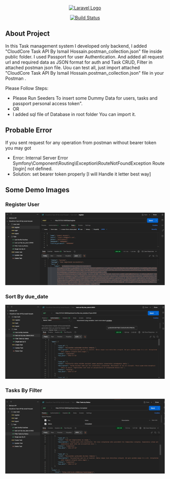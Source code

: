<p align="center"><a href="https://laravel.com" target="_blank"><img src="https://raw.githubusercontent.com/laravel/art/master/logo-lockup/5%20SVG/2%20CMYK/1%20Full%20Color/laravel-logolockup-cmyk-red.svg" width="400" alt="Laravel Logo"></a></p>

<p align="center">
<a href="https://github.com/ismail306/cloudcore-task_management-with_APIs"><img src="https://github.com/laravel/framework/workflows/tests/badge.svg" alt="Build Status"></a>
</p>

## About Project

In this Task management system I developed only backend, I added "CloudCore Task API By Ismail Hossain.postman_collection.json" file inside public folder.
I used Passport for user Authentication. And added all request url and required data as JSON format for auth and Task CRUD, Filter in attached postman json file.
Uou can test all, just import attached "CloudCore Task API By Ismail Hossain.postman_collection.json" file in your Postman .

Please Follow Steps:


- Please Run Seeders To insert some Dummy Data for users, tasks and passport personal access token".
- OR
- I added sql file of Database in root folder You can import it.





## Probable Error
If you sent request for any operation from postman without bearer token you may got
- Error: Internal Server Error
       Symfony\Component\Routing\Exception\RouteNotFoundException
       Route [login] not defined.
- Solution: set bearer token properly [I will Handle it letter best way]

## Some Demo Images

### Register User
![Postman Demo 1](public/postManDemo1.jpg)

### Sort By due_date
![Postman Demo 2](public/postManDemo2.jpg)

### Tasks By Filter
![Postman Demo 3](public/postManDemo3.jpg)


